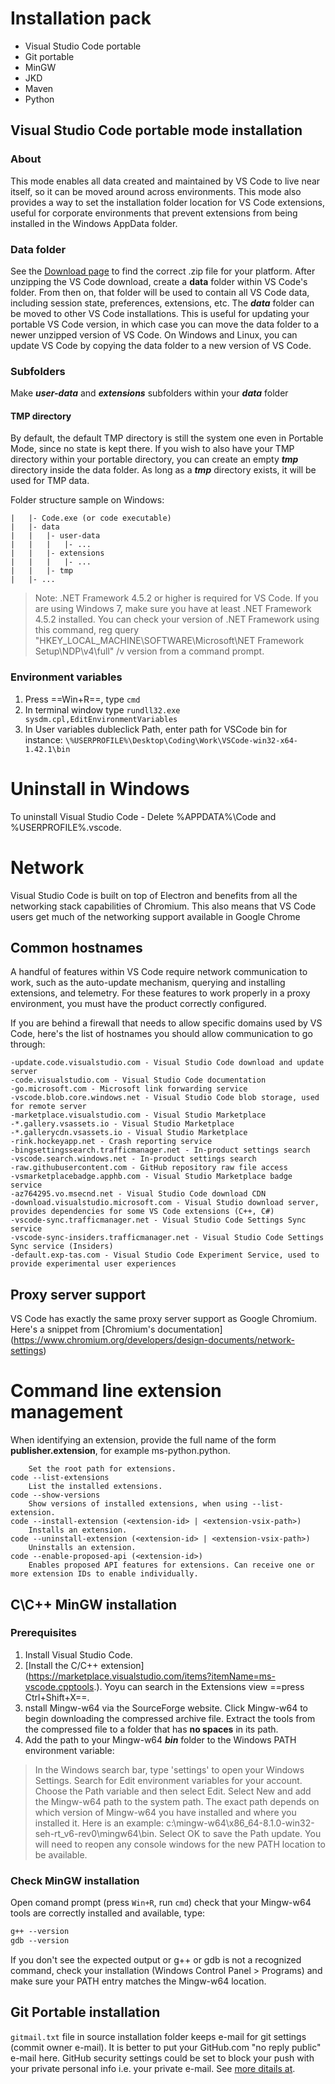 # Installation pack
- Visual Studio Code portable
- Git portable
- MinGW
- JKD
- Maven
- Python

## Visual Studio Code portable mode installation

### About

This mode enables all data created and maintained by VS Code to live near itself, so it can be moved around across environments.
This mode also provides a way to set the installation folder location for VS Code extensions, useful for corporate environments that prevent extensions from being installed in the Windows AppData folder.

### Data folder

See the [Download page](https://code.visualstudio.com/download) to find the correct .zip file for your platform.
After unzipping the VS Code download, create a **data** folder within VS Code's folder.
From then on, that folder will be used to contain all VS Code data, including session state, preferences, extensions, etc.
The ***data*** folder can be moved to other VS Code installations. This is useful for updating your portable VS Code version, in which case you can move the data folder to a newer unzipped version of VS Code.
On Windows and Linux, you can update VS Code by copying the data folder to a new version of VS Code.

### Subfolders

Make ***user-data*** and ***extensions*** subfolders within your ***data*** folder

#### TMP directory

By default, the default TMP directory is still the system one even in Portable Mode, since no state is kept there.
If you wish to also have your TMP directory within your portable directory, you can create an empty ***tmp*** directory inside the data folder.
As long as a ***tmp*** directory exists, it will be used for TMP data.

Folder structure sample on Windows:

```|- VSCode-win32-x64-1.25.0-insider
|   |- Code.exe (or code executable)
|   |- data
|   |   |- user-data
|   |   |   |- ...
|   |   |- extensions
|   |   |   |- ...
|   |   |- tmp
|   |- ...
```

> Note: .NET Framework 4.5.2 or higher is required for VS Code. If you are using Windows 7, make sure you have at least .NET Framework 4.5.2 installed. You can check your version of .NET Framework using this command, reg query "HKEY_LOCAL_MACHINE\SOFTWARE\Microsoft\NET Framework Setup\NDP\v4\full" /v version from a command prompt.

### Environment variables

1. Press ==Win+R==, type `cmd`
2. In terminal window type `rundll32.exe sysdm.cpl,EditEnvironmentVariables`
3. In User variables dubleclick Path, enter path for VSCode bin for instance: `\%USERPROFILE%\Desktop\Coding\Work\VSCode-win32-x64-1.42.1\bin`


# Uninstall in Windows

To uninstall Visual Studio Code - Delete %APPDATA%\Code and %USERPROFILE%\.vscode.

# Network

Visual Studio Code is built on top of Electron and benefits from all the networking stack capabilities of Chromium. This also means that VS Code users get much of the networking support available in Google Chrome

## Common hostnames

A handful of features within VS Code require network communication to work, such as the auto-update mechanism, querying and installing extensions, and telemetry. For these features to work properly in a proxy environment, you must have the product correctly configured.

If you are behind a firewall that needs to allow specific domains used by VS Code, here's the list of hostnames you should allow communication to go through:

    -update.code.visualstudio.com - Visual Studio Code download and update server
    -code.visualstudio.com - Visual Studio Code documentation
    -go.microsoft.com - Microsoft link forwarding service
    -vscode.blob.core.windows.net - Visual Studio Code blob storage, used for remote server
    -marketplace.visualstudio.com - Visual Studio Marketplace
    -*.gallery.vsassets.io - Visual Studio Marketplace
    -*.gallerycdn.vsassets.io - Visual Studio Marketplace
    -rink.hockeyapp.net - Crash reporting service
    -bingsettingssearch.trafficmanager.net - In-product settings search
    -vscode.search.windows.net - In-product settings search
    -raw.githubusercontent.com - GitHub repository raw file access
    -vsmarketplacebadge.apphb.com - Visual Studio Marketplace badge service
    -az764295.vo.msecnd.net - Visual Studio Code download CDN
    -download.visualstudio.microsoft.com - Visual Studio download server, provides dependencies for some VS Code extensions (C++, C#)
    -vscode-sync.trafficmanager.net - Visual Studio Code Settings Sync service
    -vscode-sync-insiders.trafficmanager.net - Visual Studio Code Settings Sync service (Insiders)
    -default.exp-tas.com - Visual Studio Code Experiment Service, used to provide experimental user experiences

## Proxy server support

VS Code has exactly the same proxy server support as Google Chromium. Here's a snippet from [Chromium's documentation] (<https://www.chromium.org/developers/design-documents/network-settings>)

# Command line extension management

When identifying an extension, provide the full name of the form **publisher.extension**, for example ms-python.python.

```code --extensions-dir <dir>
    Set the root path for extensions.
code --list-extensions
    List the installed extensions.
code --show-versions
    Show versions of installed extensions, when using --list-extension.
code --install-extension (<extension-id> | <extension-vsix-path>)
    Installs an extension.
code --uninstall-extension (<extension-id> | <extension-vsix-path>)
    Uninstalls an extension.
code --enable-proposed-api (<extension-id>)
    Enables proposed API features for extensions. Can receive one or more extension IDs to enable individually.
```

## C\C++ MinGW installation

### Prerequisites

1. Install Visual Studio Code.
2. [Install the C/C++ extension] (<https://marketplace.visualstudio.com/items?itemName=ms-vscode.cpptools>.). Yoyu can search in the Extensions view ==press Ctrl+Shift+X==.
3. nstall Mingw-w64 via the SourceForge website. Click Mingw-w64 to begin downloading the compressed archive file. Extract the tools from the compressed file to a folder that has **no spaces** in its path.
4. Add the path to your Mingw-w64 ***bin*** folder to the Windows PATH environment variable:

  >In the Windows search bar, type 'settings' to open your Windows Settings.
  Search for Edit environment variables for your account.
  Choose the Path variable and then select Edit.
  Select New and add the Mingw-w64 path to the system path. The exact path depends on which version of Mingw-w64 you have installed and where you installed it. Here is an example: c:\mingw-w64\x86_64-8.1.0-win32-seh-rt_v6-rev0\mingw64\bin.
  Select OK to save the Path update. You will need to reopen any console windows for the new PATH location to be available.

### Check MinGW installation

Open comand prompt (press `Win+R`, run `cmd`) check that your Mingw-w64 tools are correctly installed and available, type:

```gcc --version
g++ --version
gdb --version
```

If you don't see the expected output or g++ or gdb is not a recognized command, check your installation (Windows Control Panel > Programs) and make sure your PATH entry matches the Mingw-w64 location.

## Git Portable installation

`gitmail.txt` file in source installation folder keeps e-mail for git settings (commit owner e-mail). It is better to put your GitHub.com "no reply public" e-mail here. GitHub security settings could be set to block your push with your private personal info i.e. your private e-mail. See [more ditails at](https://github.com/settings/emails).